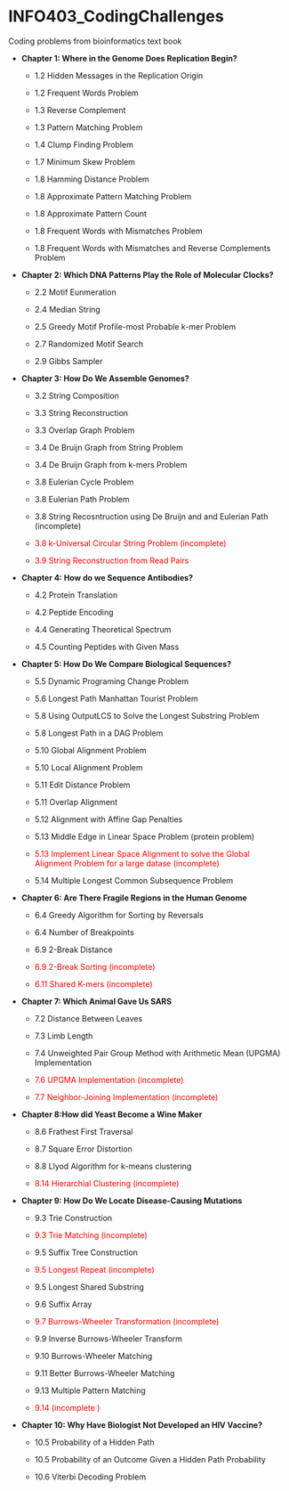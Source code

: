 # INFO403_CodingChallenges
Coding problems from bioinformatics text book


- **Chapter 1: Where in the Genome Does Replication Begin?**
    * 1.2 Hidden Messages in the Replication Origin

    * 1.2 Frequent Words Problem

    * 1.3 Reverse Complement

    * 1.3 Pattern Matching Problem 

    * 1.4 Clump Finding Problem

    * 1.7 Minimum Skew Problem

    * 1.8 Hamming Distance Problem

    * 1.8 Approximate Pattern Matching Problem

    * 1.8 Approximate Pattern Count 

    * 1.8 Frequent Words with Mismatches Problem

    * 1.8 Frequent Words with Mismatches and Reverse Complements Problem

- **Chapter 2: Which DNA Patterns Play the Role of Molecular Clocks?** 
    * 2.2 Motif Eunmeration

    * 2.4 Median String

    * 2.5 Greedy Motif Profile-most Probable k-mer Problem

    * 2.7 Randomized Motif Search

    * 2.9 Gibbs Sampler

- **Chapter 3: How Do We Assemble Genomes?**

    * 3.2 String Composition 

    * 3.3 String Reconstruction 

    * 3.3 Overlap Graph Problem

    * 3.4 De Bruijn Graph from String Problem

    * 3.4 De Bruijn Graph from k-mers Problem

    * 3.8 Eulerian Cycle Problem

    * 3.8 Eulerian Path Problem 

    * 3.8 String Recosntruction using De Bruijn and and Eulerian Path (incomplete)

    * <span style="color:red">3.8 k-Universal Circular String Problem (incomplete) </span>

    * <span style="color:red"> 3.9 String Reconstruction from Read Pairs </span>

- **Chapter 4: How do we Sequence Antibodies?** 

    * 4.2 Protein Translation

    * 4.2 Peptide Encoding

    * 4.4 Generating Theoretical Spectrum

    * 4.5 Counting Peptides with Given Mass
    
- **Chapter 5: How Do We Compare Biological Sequences?** 

    * 5.5 Dynamic Programing Change Problem

    * 5.6 Longest Path Manhattan Tourist Problem 
    
    * 5.8 Using OutputLCS to Solve the Longest Substring Problem 

    * 5.8 Longest Path in a DAG Problem

    * 5.10 Global Alignment Problem

    * 5.10 Local Alignment Problem

    * 5.11 Edit Distance Problem 

    * 5.11 Overlap Alignment 
    
    * 5.12 Alignment with Affine Gap Penalties 

    * 5.13 Middle Edge in Linear Space Problem (protein problem) 

    * <span style="color:red"> 5.13 Implement Linear Space Alignment to solve the Global Alignment Problem for a large datase (incomplete) </span>

    * 5.14 Multiple Longest Common Subsequence Problem 

- **Chapter 6: Are There Fragile Regions in the Human Genome**

    * 6.4 Greedy Algorithm for Sorting by Reversals 

    * 6.4 Number of Breakpoints 

    * 6.9 2-Break Distance 

    * <span style="color:red">6.9 2-Break Sorting (incomplete) </span>

    * <span style="color:red"> 6.11 Shared K-mers (incomplete) </span>

- **Chapter 7: Which Animal Gave Us SARS**

    * 7.2 Distance Between Leaves 

    * 7.3 Limb Length 

    * 7.4 Unweighted Pair Group Method with Arithmetic Mean (UPGMA) Implementation

    * <span style="color:red"> 7.6 UPGMA Implementation (incomplete) </span> 

    * <span style="color:red"> 7.7 Neighbor-Joining Implementation (incomplete) </span>

- **Chapter 8:How did Yeast Become a Wine Maker**

    * 8.6 Frathest First Traversal 

    * 8.7 Square Error Distortion

    * 8.8 Llyod Algorithm for k-means clustering

    * <span style="color:red"> 8.14 Hierarchial Clustering (incomplete) </span>

- **Chapter 9: How Do We Locate Disease-Causing Mutations**

    * 9.3 Trie Construction 

    * <span style="color:red">9.3 Trie Matching (incomplete)</span>

    * 9.5 Suffix Tree Construction 

    * <span style="color:red">9.5 Longest Repeat (incomplete) </span>

    * 9.5 Longest Shared Substring 

    * 9.6 Suffix Array 

    * <span style="color:red">9.7 Burrows-Wheeler Transformation (incomplete)</span>

    * 9.9 Inverse Burrows-Wheeler Transform 

    * 9.10 Burrows-Wheeler Matching

    * 9.11 Better Burrows-Wheeler Matching 

    * 9.13 Multiple Pattern Matching

    * <span style="color:red">9.14 (incomplete )</span>

- **Chapter 10: Why Have Biologist Not Developed an HIV Vaccine?**

    * 10.5 Probability of a Hidden Path 

    * 10.5 Probability of an Outcome Given a Hidden Path Probability 

    * 10.6 Viterbi Decoding Problem
        